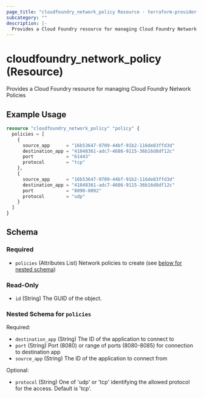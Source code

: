 ```yaml
---
page_title: "cloudfoundry_network_policy Resource - terraform-provider-cloudfoundry"
subcategory: ""
description: |-
  Provides a Cloud Foundry resource for managing Cloud Foundry Network Policies
---
```


# cloudfoundry_network_policy (Resource)

Provides a Cloud Foundry resource for managing Cloud Foundry Network Policies

## Example Usage

```terraform
resource "cloudfoundry_network_policy" "policy" {
  policies = [
    {
      source_app      = "16b53647-9709-44bf-91b2-116de83ffd3d"
      destination_app = "41048361-adc7-4686-9115-36b16d8df12c"
      port            = "61443"
      protocol        = "tcp"
    },
    {
      source_app      = "16b53647-9709-44bf-91b2-116de83ffd3d"
      destination_app = "41048361-adc7-4686-9115-36b16d8df12c"
      port            = "8090-8092"
      protocol        = "udp"
    }
  ]
}
```

<!-- schema generated by tfplugindocs -->
## Schema

### Required

- `policies` (Attributes List) Network policies to create (see [below for nested schema](#nestedatt--policies))

### Read-Only

- `id` (String) The GUID of the object.

<a id="nestedatt--policies"></a>
### Nested Schema for `policies`

Required:

- `destination_app` (String) The ID of the application to connect to
- `port` (String) Port (8080) or range of ports (8080-8085) for connection to destination app
- `source_app` (String) The ID of the application to connect from

Optional:

- `protocol` (String) One of 'udp' or 'tcp' identifying the allowed protocol for the access. Default is 'tcp'.

